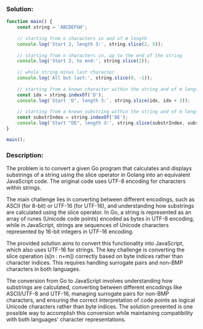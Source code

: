 ### Solution:
```javascript
function main() {
    const string = 'ABCDEFGH';
  
    // starting from n characters in and of m length
    console.log('Start 2, length 3:', string.slice(2, 5));
    
    // starting from n characters in, up to the end of the string
    console.log('Start 2, to end:', string.slice(2));
  
    // whole string minus last character
    console.log('All but last:', string.slice(0, -1));
    
    // starting from a known character within the string and of m length
    const idx = string.indexOf('D');
    console.log(`Start 'D', length 3:`, string.slice(idx, idx + 3));
  
    // starting from a known substring within the string and of m length
    const substrIndex = string.indexOf('DE');
    console.log('Start "DE", length 3:', string.slice(substrIndex, substrIndex + 3));
}

main();
```
### Description:
The problem is to convert a given Go program that calculates and displays substrings of a string using the slice operator in Golang into an equivalent JavaScript code. The original code uses UTF-8 encoding for characters within strings.

The main challenge lies in converting between different encodings, such as ASCII (for 8-bit) or UTF-16 (for UTF-16), and understanding how substrings are calculated using the slice operator. In Go, a string is represented as an array of runes (Unicode code points) encoded as bytes in UTF-8 encoding, while in JavaScript, strings are sequences of Unicode characters represented by 16-bit integers in UTF-16 encoding.

The provided solution aims to convert this functionality into JavaScript, which also uses UTF-16 for strings. The key challenge is converting the slice operation (s[n : n+m]) correctly based on byte indices rather than character indices. This requires handling surrogate pairs and non-BMP characters in both languages.

The conversion from Go to JavaScript involves understanding how substrings are calculated, converting between different encodings like ASCII/UTF-8 and UTF-16, managing surrogate pairs for non-BMP characters, and ensuring the correct interpretation of code points as logical Unicode characters rather than byte indices. The solution presented is one possible way to accomplish this conversion while maintaining compatibility with both languages' character representations.


